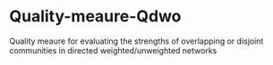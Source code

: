 # Quality-meaure-Qdwo
Quality meaure for evaluating the strengths of overlapping or disjoint communities in directed weighted/unweighted networks
